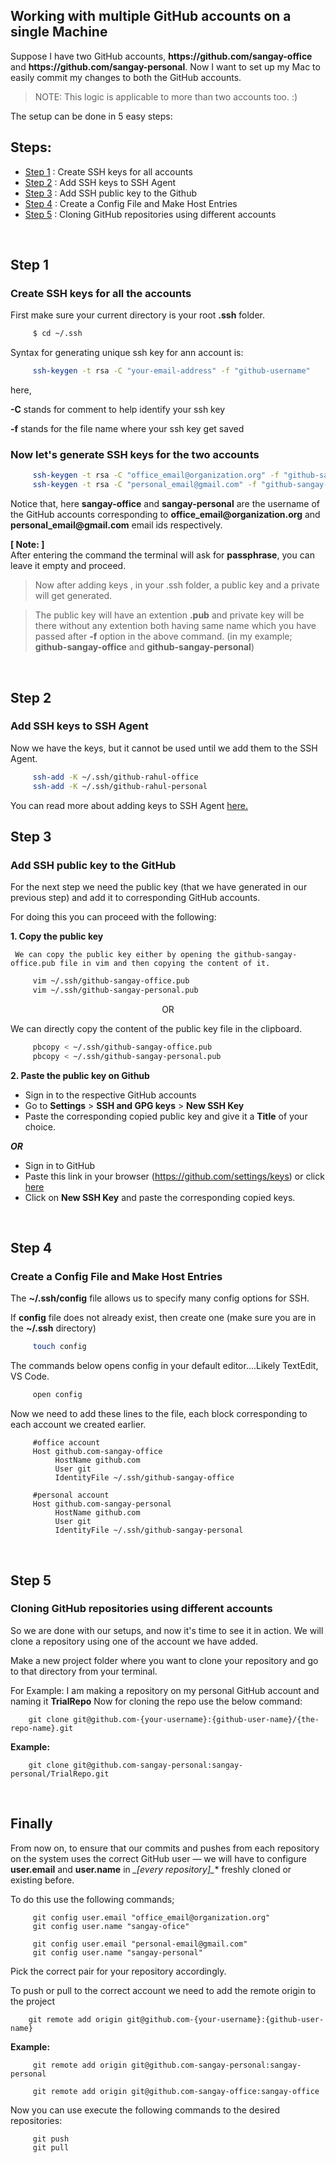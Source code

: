 ## Working with multiple GitHub accounts on a single Machine

Suppose I have two GitHub accounts, **https:/<span></span>/github.com<span></span>/sangay-office** and **https:/<span></span>/github.com<span></span>/sangay-personal**. Now I want to set up my Mac to easily commit my changes to both the GitHub accounts.

> NOTE: This logic is applicable to more than two accounts too. :)

The setup can be done in 5 easy steps:
## Steps:
- [Step 1](#step-1) : Create SSH keys for all accounts
- [Step 2](#step-2) : Add SSH keys to SSH Agent
- [Step 3](#step-3) : Add SSH public key to the Github
- [Step 4](#step-4) : Create a Config File and Make Host Entries
- [Step 5](#step-5) : Cloning GitHub repositories using different accounts
<br />

## Step 1
### Create SSH keys for all the accounts

First make sure your current directory is your root **.ssh** folder.
```sh
     $ cd ~/.ssh
```
Syntax for generating unique ssh key for ann account is:
```sh
     ssh-keygen -t rsa -C "your-email-address" -f "github-username"
```
here,

**-C** stands for comment to help identify your ssh key

**-f** stands for the file name where your ssh key get saved


### Now let's generate SSH keys for the two accounts
```sh
     ssh-keygen -t rsa -C "office_email@organization.org" -f "github-sangay-office"
     ssh-keygen -t rsa -C "personal_email@gmail.com" -f "github-sangay-personal"
```

Notice that, here **sangay-office** and **sangay-personal** are the username of the GitHub accounts corresponding to **office_email<span></span>@organization.org** and **personal_email<span></span>@gmail.com** email ids respectively.

**[ Note: ]** <br />
After entering the command the terminal will ask for **passphrase**, you can leave it empty and proceed.

> Now after adding keys , in your .ssh folder, a public key and a private will get generated.

>The public key will have an extention __.pub__ and private key will be there without any extention both having same name which you have passed after __-f__ option in the above command. (in my example; __github-sangay-office__ and __github-sangay-personal__)
<br />

## Step 2
### Add SSH keys to SSH Agent
Now we have the keys, but it cannot be used until we add them to the SSH Agent.
```sh
     ssh-add -K ~/.ssh/github-rahul-office
     ssh-add -K ~/.ssh/github-rahul-personal
```

You can read more about adding keys to SSH Agent [here.](https://help.github.com/en/github/authenticating-to-github/generating-a-new-ssh-key-and-adding-it-to-the-ssh-agent)
<br />

## Step 3
### Add SSH public key to the GitHub
For the next step we need the public key (that we have generated in our previous step) and add it to corresponding GitHub accounts.

For doing this you can proceed with the following:

__1. Copy the public key__

     We can copy the public key either by opening the github-sangay-office.pub file in vim and then copying the content of it.
```sh
     vim ~/.ssh/github-sangay-office.pub
     vim ~/.ssh/github-sangay-personal.pub
```

<p align="center">OR</p>

We can directly copy the content of the public key file in the clipboard.

```sh
     pbcopy < ~/.ssh/github-sangay-office.pub
     pbcopy < ~/.ssh/github-sangay-personal.pub
```

__2. Paste the public key on Github__

* Sign in to the respective GitHub accounts
* Go to **Settings** > **SSH and GPG keys** > **New SSH Key**
* Paste the corresponding copied public key and give it a **Title** of your choice.

___OR___

* Sign in to GitHub
* Paste this link in your browser (https://github.com/settings/keys) or click [here](https://github.com/settings/keys)
* Click on **New SSH Key** and paste the corresponding copied keys.
<br />

## Step 4
### Create a Config File and Make Host Entries

The **~/.ssh/config** file allows us to specify many config options for SSH.

If **config** file does not already exist, then create one (make sure you are in the **~/.ssh** directory)

```sh
     touch config
```
The commands below opens config in your default editor....Likely TextEdit, VS Code.
```sh
     open config
```
Now we need to add these lines to the file, each block corresponding to each account we created earlier.
```config
     #office account
     Host github.com-sangay-office
          HostName github.com
          User git
          IdentityFile ~/.ssh/github-sangay-office

     #personal account
     Host github.com-sangay-personal
          HostName github.com
          User git
          IdentityFile ~/.ssh/github-sangay-personal
```
<br />

## Step 5
### Cloning GitHub repositories using different accounts

So we are done with our setups, and now it's time to see it in action. We will clone a repository using one of the account we have added.

Make a new project folder where you want to clone your repository and go to that directory from your terminal.

For Example:
I am making a repository on my personal GitHub account and naming it **TrialRepo**
Now for cloning the repo use the below command:
 ```git
     git clone git@github.com-{your-username}:{github-user-name}/{the-repo-name}.git
 ```
**Example:**
 ```git
     git clone git@github.com-sangay-personal:sangay-personal/TrialRepo.git
 ```
 <br />

## Finally

From now on, to ensure that our commits and pushes from each repository on the system uses the correct GitHub user — we will have to configure **user.email** and **user.name** in **_[every repository*]_** freshly cloned or existing before.

To do this use the following commands;

```git
     git config user.email "office_email@organization.org"
     git config user.name "sangay-ofice"
     
     git config user.email "personal-email@gmail.com"
     git config user.name "sangay-personal"
```
Pick the correct pair for your repository accordingly.


To push or pull to the correct account we need to add the remote origin to the project
```git
    git remote add origin git@github.com-{your-username}:{github-user-name}
```
**Example:**
```git
     git remote add origin git@github.com-sangay-personal:sangay-personal
     
     git remote add origin git@github.com-sangay-office:sangay-office
```

Now you can use execute the following commands to the desired repositories:
```git
     git push
     git pull
```